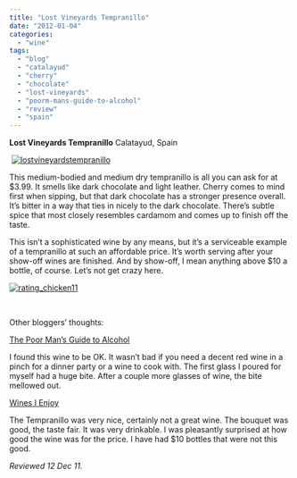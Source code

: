 ```yaml
---
title: "Lost Vineyards Tempranillo"
date: "2012-01-04"
categories:
  - "wine"
tags:
  - "blog"
  - "catalayud"
  - "cherry"
  - "chocolate"
  - "lost-vineyards"
  - "poorm-mans-guide-to-alcohol"
  - "review"
  - "spain"
---
```


**Lost Vineyards Tempranillo** Calatayud, Spain

 [![](http://s3.amazonaws.com/thegourmez-wpmedia/2011/12/lostvineyardstempranillo.jpg "lostvineyardstempranillo")](http://s3.amazonaws.com/thegourmez-wpmedia/2011/12/lostvineyardstempranillo.jpg)

This medium-bodied and medium dry tempranillo is all you can ask for at $3.99. It smells like dark chocolate and light leather. Cherry comes to mind first when sipping, but that dark chocolate has a stronger presence overall. It’s bitter in a way that ties in nicely to the dark chocolate. There’s subtle spice that most closely resembles cardamom and comes up to finish off the taste.

This isn’t a sophisticated wine by any means, but it’s a serviceable example of a tempranillo at such an affordable price. It’s worth serving after your show-off wines are finished. And by show-off, I mean anything above $10 a bottle, of course. Let’s not get crazy here.

[![](http://s3.amazonaws.com/thegourmez-wpmedia/2009/02/rating_chicken11.gif "rating_chicken11")](http://s3.amazonaws.com/thegourmez-wpmedia/2009/02/rating_chicken11.gif)

 

Other bloggers’ thoughts:

[The Poor Man’s Guide to Alcohol](http://thepoormansguidetoalcohol.wordpress.com/2011/12/10/red-wines-for-6-and-under/)

I found this wine to be OK. It wasn’t bad if you need a decent red wine in a pinch for a dinner party or a wine to cook with. The first glass I poured for myself had a huge bite. After a couple more glasses of wine, the bite mellowed out.

[Wines I Enjoy](http://wine-larryfitz.blogspot.com/2010/05/lost-vineyard-tempranillo-spain.html)

The Tempranillo was very nice, certainly not a great wine. The bouquet was good, the taste fair. It was very drinkable. I was pleasantly surprised at how good the wine was for the price. I have had $10 bottles that were not this good.

_Reviewed 12 Dec 11._
